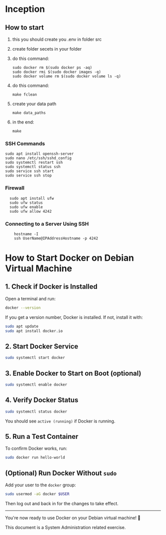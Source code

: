# Inception
## How to start

1. this you should create you .env in folder src
2. create folder secets in your folder
3. do this command:
   
       sudo docker rm $(sudo docker ps -aq) 
       sudo docker rmi $(sudo docker images -q)
       sudo docker volume rm $(sudo docker volume ls -q)

4. do this command:

       make fclean

5. create your data path

       make data_paths

7. in the end:

       make


### SSH Commands


    sudo apt install openssh-server
    sudo nano /etc/ssh/sshd_config
    sudo systemctl restart ssh
    sudo systemctl status ssh
    sudo service ssh start
    sudo service ssh stop

### Firewall

      sudo apt install ufw
      sudo ufw status
      sudo ufw enable
      sudo ufw allow 4242

### Connecting to a Server Using SSH
        hostname -I
        ssh UserName@IPAddressHostname -p 4242

# How to Start Docker on Debian Virtual Machine

## 1. Check if Docker is Installed
Open a terminal and run:  
```bash
docker --version
```
If you get a version number, Docker is installed. If not, install it with:

```bash
sudo apt update
sudo apt install docker.io
```

## 2. Start Docker Service
```bash
sudo systemctl start docker
```

## 3. Enable Docker to Start on Boot (optional)
```bash
sudo systemctl enable docker
```

## 4. Verify Docker Status
```bash
sudo systemctl status docker
```
You should see `active (running)` if Docker is running.

## 5. Run a Test Container
To confirm Docker works, run:  
```bash
sudo docker run hello-world
```

## (Optional) Run Docker Without `sudo`
Add your user to the `docker` group:  
```bash
sudo usermod -aG docker $USER
```
Then log out and back in for the changes to take effect.

---

You're now ready to use Docker on your Debian virtual machine! 🚀



This document is a System Administration related exercise.
